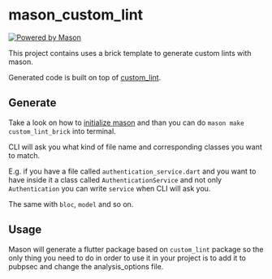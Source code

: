 # mason_custom_lint

[![Powered by Mason](https://img.shields.io/endpoint?url=https%3A%2F%2Ftinyurl.com%2Fmason-badge)](https://github.com/felangel/mason)

This project contains uses a brick template to generate custom lints with mason.

Generated code is built on top of [custom_lint](https://pub.dev/packages/custom_lint#creating-a-custom-lint-package).

## Generate

Take a look on how to [initialize mason](https://github.com/felangel/mason) and than you can do `mason make custom_lint_brick` into terminal.

CLI will ask you what kind of file name and corresponding classes you want to match. 

E.g. if you have a file called `authentication_service.dart` and you want to have inside it a class called `AuthenticationService` and not only `Authentication` you can write `service` when CLI will ask you.

The same with `bloc`, `model` and so on.

## Usage

Mason will generate a flutter package based on `custom_lint` package so the only thing you need to do in order to use it in your project is to add it to pubpsec and change the analysis_options file.